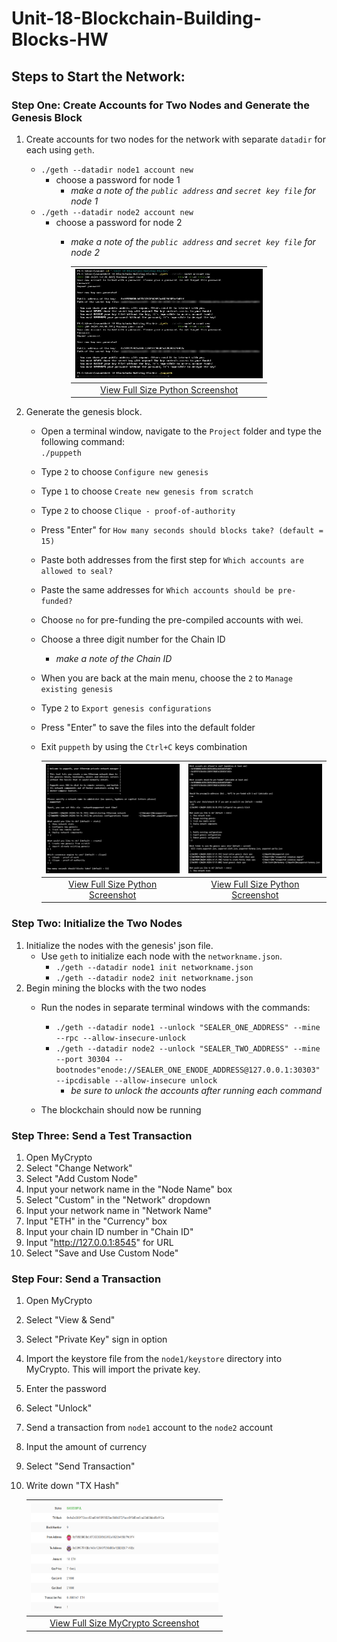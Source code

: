 # Unit-18-Blockchain-Building-Blocks-HW

## Steps to Start the Network:
### Step One: Create Accounts for Two Nodes and Generate the Genesis Block

1. Create accounts for two nodes for the network with separate `datadir` for each using `geth`.
    * ```./geth --datadir node1 account new```
        * choose a password for node 1
            * <i> make a note of the `public address` and `secret key file` for node 1 </i>
    * ```./geth --datadir node2 account new```
        * choose a password for node 2
            * <i> make a note of the `public address` and `secret key file` for node 2 </i>
            
              | <img src="/screenshots/puppeth_config_1.jpg" width="300" height="175"> |
              |:--:|
              | [View Full Size Python Screenshot](/screenshots/puppeth_config_1.jpg)|
         
2. Generate the genesis block.
    * Open a terminal window, navigate to the `Project` folder and type the following command:
    <br>```./puppeth```
    * Type `2` to choose `Configure new genesis`
    * Type `1` to choose `Create new genesis from scratch`
    * Type `2` to choose `Clique - proof-of-authority`
    * Press "Enter" for `How many seconds should blocks take? (default = 15)`
    * Paste both addresses from the first step for `Which accounts are allowed to seal?`
    * Paste the same addresses for `Which accounts should be pre-funded?`
    * Choose `no` for pre-funding the pre-compiled accounts with wei.
    * Choose a three digit number for the Chain ID
        * <i> make a note of the Chain ID </i>
    * When you are back at the main menu, choose the `2` to `Manage existing genesis`
    * Type `2` to `Export genesis configurations`
    * Press "Enter" to save the files into the default folder
    * Exit `puppeth` by using the `Ctrl+C` keys combination

         | <img src="/screenshots/puppeth_config_2.png" width="300" height="175"> |<img src="/screenshots/puppeth_config_3.png" width="300" height="175"> |
         |:--: |:--:| 
         |[View Full Size Python Screenshot](/screenshots/puppeth_config_2.png)  |[View Full Size Python Screenshot](/screenshots/puppeth_config_3.png)|

### Step Two: Initialize the Two Nodes
1. Initialize the nodes with the genesis' json file.
    * Use `geth` to initialize each node with the `networkname.json`.
        * ```./geth --datadir node1 init networkname.json```
        * ```./geth --datadir node2 init networkname.json```
2. Begin mining the blocks with the two nodes
    * Run the nodes in separate terminal windows with the commands:
        * ```./geth --datadir node1 --unlock "SEALER_ONE_ADDRESS" --mine --rpc --allow-insecure-unlock```
        * ```./geth --datadir node2 --unlock "SEALER_TWO_ADDRESS" --mine --port 30304 --bootnodes"enode://SEALER_ONE_ENODE_ADDRESS@127.0.0.1:30303" --ipcdisable --allow-insecure unlock```
            * <i> be sure to unlock the accounts after running each command </i>
            
    * The blockchain should now be running
### Step Three: Send a Test Transaction
1. Open MyCrypto
2. Select "Change Network"
3. Select "Add Custom Node"
4. Input your network name in the "Node Name" box
5. Select "Custom" in the "Network" dropdown
6. Input your network name in "Network Name"
7. Input "ETH" in the "Currency" box
8. Input your chain ID number in "Chain ID"
9. Input "http://127.0.0.1:8545" for URL
10. Select "Save and Use Custom Node"
### Step Four: Send a Transaction
1. Open MyCrypto
2. Select "View & Send"
3. Select "Private Key" sign in option
4. Import the keystore file from the `node1/keystore` directory into MyCrypto. This will import the private key.
5. Enter the password
6. Select "Unlock"
7. Send a transaction from `node1` account to the `node2` account
8. Input the amount of currency
9. Select "Send Transaction"
10. Write down "TX Hash"

      | <img src="/screenshots/mycrypto_tx_status.png" width="300" height="175"> |
      |:--:|
      |[View Full Size MyCrypto Screenshot](/screenshots/mycrypto_tx_status.png)|

